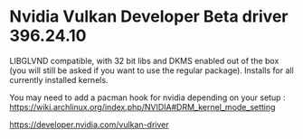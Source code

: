 # Nvidia Vulkan Developer Beta driver 396.24.10

LIBGLVND compatible, with 32 bit libs and DKMS enabled out of the box (you will still be asked if you want to use the regular package). Installs for all currently installed kernels.

You may need to add a pacman hook for nvidia depending on your setup : https://wiki.archlinux.org/index.php/NVIDIA#DRM_kernel_mode_setting

https://developer.nvidia.com/vulkan-driver
